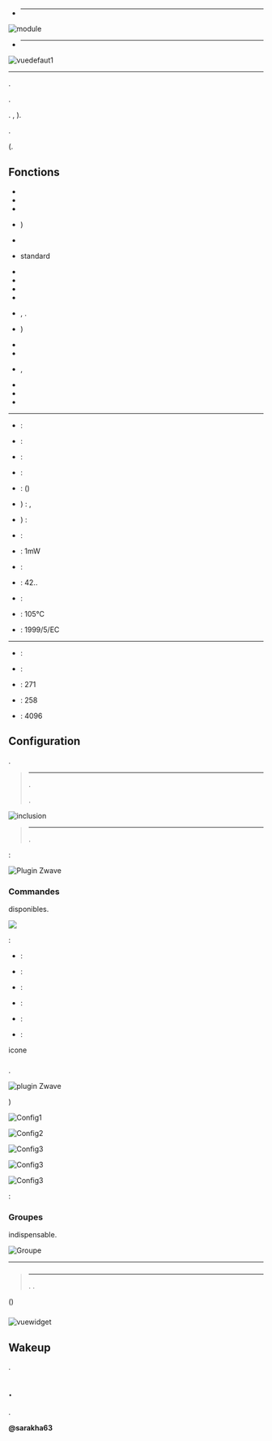 # 

-   ****

![module](images/fibaro.fgd212/module.jpg)

-   ****

![vuedefaut1](images/fibaro.fgd212/vuedefaut1.jpg)

 
------



.



.





. ,
).



. 

(.

Fonctions
---------

-   

-   

-   

-   )

-   

-   
    standard

-   

-   

-   

-   

-   ,
    .

-   )

-   
    

-   

-   ,
    

-   

-   

-   


---------------------------

-    : 

-    : 

-    : 

-    : 

-    : 
    ()

-   ) : ,
    

-   ) : 

-    : 

-    : 1mW

-    : 

-    : 42..

-    : 

-    : 105°C

-    : 
    1999/5/EC


-----------------

-    : 

-    : 

-    : 271

-    : 258

-    : 4096

Configuration
-------------



[](https://doc.jeedom.com/de_DE/plugins/automation%20protocol/openzwave/).

> ****
>
> 
> . 
> 
> .

![inclusion](images/fibaro.fgd212/inclusion.jpg)

> ****
>
> 
> 
> .

 :

![Plugin Zwave](images/fibaro.fgd212/information.jpg)

### Commandes


disponibles.

![](images/fibaro.fgd212/commandes.jpg)

 :

-    : 
    

-    : 

-    : 

-    : 
    

-    : 
    

-    : 
    


icone

### 



.

![ plugin Zwave](images/plugin/bouton_configuration.jpg)


)

![Config1](images/fibaro.fgd212/config1.jpg)

![Config2](images/fibaro.fgd212/config2.jpg)

![Config3](images/fibaro.fgd212/config3.jpg)

![Config3](images/fibaro.fgd212/config4.jpg)

![Config3](images/fibaro.fgd212/config5.jpg)

 :



### Groupes


indispensable.

![Groupe](images/fibaro.fgd212/groupe.jpg)


------------

### 

> ****
>
> 
> . 
> .



()

### 

![vuewidget](images/fibaro.fgd212/vuewidget.jpg)

Wakeup
------

.

.
------


.


**@sarakha63**
